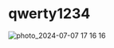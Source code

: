 # qwerty1234

![photo_2024-07-07 17 16 16](https://github.com/m-chaus/qwerty1234/assets/170109276/790dc506-f19c-41e6-87bf-31ed10158fec)
